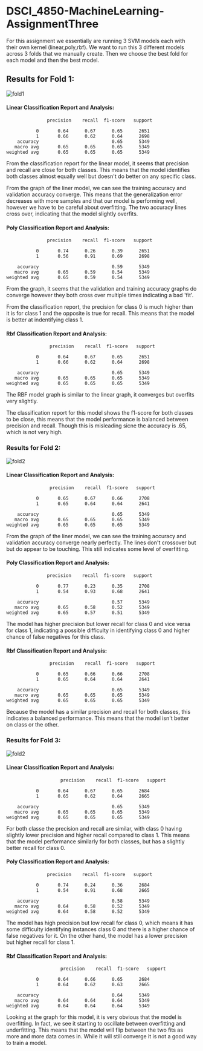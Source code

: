 # DSCI_4850-MachineLearning-AssignmentThree

For this assignment we essentially are running 3 SVM models each with their own kernel (linear,poly,rbf). We want to run this 3 different models across 3 folds that we manually create. Then we choose the best fold for each model and then the best model.

## Results for Fold 1:
![fold1](https://user-images.githubusercontent.com/92547312/228123059-ecb87db2-4e56-4a84-9c32-f00014649c74.jpeg)

#### Linear Classification Report and Analysis: 
                   precision    recall  f1-score   support

               0       0.64      0.67      0.65      2651
               1       0.66      0.62      0.64      2698
        accuracy                           0.65      5349
       macro avg       0.65      0.65      0.65      5349
    weighted avg       0.65      0.65      0.65      5349

From the classification report for the linear model, it seems that precision and recall are close for both classes. This means that the model identifies both classes almost equally well but doesn't do better on any specific class. 

From the graph of the liner model, we can see the training accuracy and validation accuracy converge. This means that the generalization error decreases with more samples and that our model is performing well, however we have to be careful about overfitting. The two accuracy lines cross over, indicating that the model slightly overfits. 

#### Poly Classification Report and Analysis: 
                   precision    recall  f1-score   support

               0       0.74      0.26      0.39      2651
               1       0.56      0.91      0.69      2698

        accuracy                           0.59      5349
       macro avg       0.65      0.59      0.54      5349
    weighted avg       0.65      0.59      0.54      5349

From the graph, it seems that the validation and training accuracy graphs do converge however they both cross over multiple times indicating a bad 'fit'. 

From the classification report, the precision for class 0 is much higher than it is for class 1 and the opposite is true for recall. This means that the model is better at indentifying class 1. 

#### Rbf Classification Report and Analysis: 
                    precision    recall  f1-score   support

               0       0.64      0.67      0.65      2651
               1       0.66      0.62      0.64      2698

        accuracy                           0.65      5349
       macro avg       0.65      0.65      0.65      5349
    weighted avg       0.65      0.65      0.65      5349

The RBF model graph is similar to the linear graph, it converges but overfits very slightly. 

The classification report for this model shows the f1-score for both classes to be close, this means that the model performance is balanced between precision and recall. Though this is misleading sicne the accuracy is .65, which is not very high.

### Results for Fold 2:
![fold2](https://user-images.githubusercontent.com/92547312/228123998-907fba04-6d86-4429-bdab-47663b5ed0af.jpeg)

#### Linear Classification Report and Analysis: 
                    precision    recall  f1-score   support

               0       0.65      0.67      0.66      2708
               1       0.65      0.64      0.64      2641

        accuracy                           0.65      5349
       macro avg       0.65      0.65      0.65      5349
    weighted avg       0.65      0.65      0.65      5349

From the graph of the liner model, we can see the training accuracy and validation accuracy converge nearly perfectly. The lines don't crossover but but do appear to be touching. This still indicates some level of overfitting. 

#### Poly Classification Report and Analysis: 
                   precision    recall  f1-score   support

               0       0.77      0.23      0.35      2708
               1       0.54      0.93      0.68      2641

        accuracy                           0.57      5349
       macro avg       0.65      0.58      0.52      5349
    weighted avg       0.65      0.57      0.51      5349

The model has higher precision but lower recall for class 0 and vice versa for class 1, indicating a possible difficulty in identifying class 0 and higher chance of false negatives for this class.

#### Rbf Classification Report and Analysis: 
                    precision    recall  f1-score   support

               0       0.65      0.66      0.66      2708
               1       0.65      0.64      0.64      2641

        accuracy                           0.65      5349
       macro avg       0.65      0.65      0.65      5349
    weighted avg       0.65      0.65      0.65      5349

Because the model has a similar precision and recall for both classes, this indicates a balanced performance. This means that the model isn't better on class or the other. 

### Results for Fold 3:
![fold2](https://user-images.githubusercontent.com/92547312/228123998-907fba04-6d86-4429-bdab-47663b5ed0af.jpeg)

#### Linear Classification Report and Analysis: 
                        precision    recall  f1-score   support

               0       0.64      0.67      0.65      2684
               1       0.65      0.62      0.64      2665

        accuracy                           0.65      5349
       macro avg       0.65      0.65      0.65      5349
    weighted avg       0.65      0.65      0.65      5349

For both classe the precision and recall are similar, with class 0 having slightly lower precision and higher recall compared to class 1. This means that the model performance similarly for both classes, but has a slightly better recall for class 0.

#### Poly Classification Report and Analysis: 
                   precision    recall  f1-score   support

               0       0.74      0.24      0.36      2684
               1       0.54      0.91      0.68      2665

        accuracy                           0.58      5349
       macro avg       0.64      0.58      0.52      5349
    weighted avg       0.64      0.58      0.52      5349   

The model has high precision but low recall for class 0, which means it has some difficulty identifying instances class 0 and there is a higher chance of false negatives for it. On the other hand, the model has a lower precision but higher recall for class 1.

#### Rbf Classification Report and Analysis: 
                        precision    recall  f1-score   support

               0       0.64      0.66      0.65      2684
               1       0.64      0.62      0.63      2665

        accuracy                           0.64      5349
       macro avg       0.64      0.64      0.64      5349
    weighted avg       0.64      0.64      0.64      5349

Looking at the graph for this model, it is very obvious that the model is overfitting. In fact, we see it starting to oscillate between overfitting and underfitting. This means that the model will flip between the two fits as more and more data comes in. While it will still converge it is not a good way to train a model.
